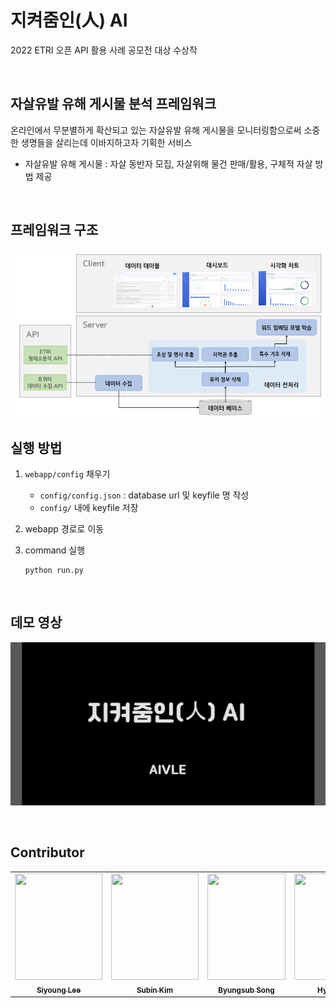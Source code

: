 # **지켜줌인(人) AI**


2022 ETRI 오픈 API 활용 사례 공모전 대상 수상작  


<br>


## **자살유발 유해 게시물 분석 프레임워크**


온라인에서 무분별하게 확산되고 있는 자살유발 유해 게시물을 모니터링함으로써 소중한 생명들을 살리는데 이바지하고자 기획한 서비스  

* 자살유발 유해 게시물 : 자살 동반자 모집, 자살위해 물건 판매/활용, 구체적 자살 방법 제공

<br>

## **프레임워크 구조**  

<img src="img/framework.PNG" width="700"/>

<br>



## **실행 방법**


1. `webapp/config` 채우기
    - `config/config.json` : database url 및 keyfile 명 작성
    - `config/` 내에 keyfile 저장

2. webapp 경로로 이동

3. command 실행
    ```
    python run.py
    ```
<br>


## **데모 영상**

[<img alt="데모 영상" width="600" src="img/demo_video.jpg" />](https://youtu.be/kJBbrBxTVV0)


<br>


## **Contributor**

<table>
  <tr>
    <td align="center"><a href="https://github.com/Lee-Siyoung"><img src="https://user-images.githubusercontent.com/28510311/199389798-703c88ae-c915-4076-8b38-a34341542003.jpg" width="140" height="170"><br /><sub><b>Siyoung Lee</b></sub></td>
    <td align="center"><a href="https://github.com/aqaqsubin"><img src="https://user-images.githubusercontent.com/28510311/199385615-9e42d824-369c-4eb5-b0df-95b06ca32ce3.jpg" width="140" height="170"><br /><sub><b>Subin Kim</b></sub></td>
    <td align="center"><a href="https://github.com/songbyungsub"><img src="https://user-images.githubusercontent.com/28510311/199389708-8b145fe4-17ce-4640-8735-5bbc340065a2.jpg" width="125" height="170"><br /><sub><b>Byungsub Song</b></sub></td>
    <td align="center"><a href="https://github.com/hyeonju0121"><img src="https://user-images.githubusercontent.com/28510311/199389899-a1daa8f4-d3f9-40f0-ae5d-57e946ac0371.jpg" width="140" height="170"><br /><sub><b>Hyeonju Yu</b></sub></td>
  </tr>
</table>
